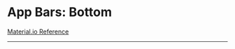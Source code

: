 # App Bars: Bottom

[Material.io Reference](https://material.io/design/components/app-bars-bottom.html)

---

